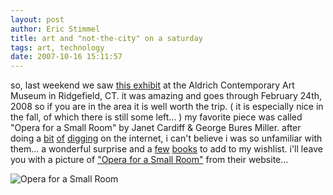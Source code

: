 ```yaml
---
layout: post
author: Eric Stimmel
title: art and "not-the-city" on a saturday
tags: art, technology
date: 2007-10-16 15:11:57
--- 
```



so, last weekend we saw [this exhibit][] at the Aldrich Contemporary Art Museum in Ridgefield, CT. it was amazing and goes through February 24th, 2008 so if you are in the area it is well worth the trip. ( it is especially nice in the fall, of which there is still some left... ) my favorite piece was called "Opera for a Small Room" by Janet Cardiff & George Bures Miller. after doing a [bit][] [of][] [digging][] on the internet, i can't believe i was so unfamiliar with them... a wonderful surprise and a [few][] [books][] to add to my wishlist. i'll leave you with a picture of ["Opera for a Small Room"][] from their website...

![Opera for a Small Room][]

  [this exhibit]: http://www.aldrichart.org/exhibitions/voice_void.php
  [bit]: http://www.artfacts.net/index.php/pageType/artistInfo/artist/24421
  [of]: http://transition.turbulence.org/networked_music_review/2007/09/20/interview-janet-cardiff-and-george-bures-miller/
  [digging]: http://www.cardiffmiller.com/
  [few]: http://www.amazon.com/gp/product/386560014X?ie=UTF8&tag=ericstimmel-20&linkCode=as2&camp=1789&creative=9325&creativeASIN=386560014X
  [books]: http://www.amazon.com/gp/product/3775720022?ie=UTF8&tag=ericstimmel-20&linkCode=as2&camp=1789&creative=9325&creativeASIN=3775720022
  ["Opera for a Small Room"]: http://www.cardiffmiller.com/artworks/inst/opera.html
  [Opera for a Small Room]: http://stimmelopolis.com/images/opera_4.jpg

